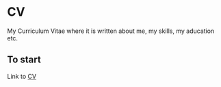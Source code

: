 # CV
 My Curriculum Vitae where it is written about me, my skills, my aducation etc.

## To start
Link to [CV](https://sas2job.github.io/cv/)
